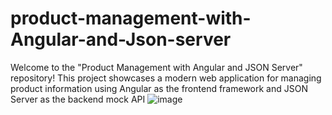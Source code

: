 # product-management-with-Angular-and-Json-server
Welcome to the "Product Management with Angular and JSON Server" repository! This project showcases a modern web application for managing product information using Angular as the frontend framework and JSON Server as the backend mock API
![image](https://github.com/AmineABK/product-management-with-Angular-and-Json-server/assets/104569983/f7b9fd40-fe55-41d8-87a3-ade1f0ed1491)
